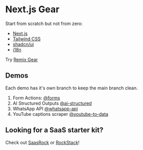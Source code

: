 # Next.js Gear

Start from scratch but not from zero:

- [Next.js](https://nextjs.org/)
- [Tailwind CSS](https://tailwindcss.com/)
- [shadcn/ui](https://ui.shadcn.com/)
- [i18n](https://www.i18next.com/)

Try [Remix Gear](https://github.com/rockstack-dev/remix-gear)

## Demos

Each demo has it's own branch to keep the main branch clean.

1. Form Actions: [@forms](https://nextjs-gear-git-forms-alexandro-pro.vercel.app/forms)
2. AI Structured Outputs [@ai-structured](https://nextjs-gear-git-ai-structured-alexandro-pro.vercel.app/ai-structured-outputs)
3. WhatsApp API [@whatsapp-api](https://nextjs-gear-git-whatsapp-api-alexandro-pro.vercel.app/whatsapp-api)
4. YouTube captions scraper [@youtube-to-data](https://nextjs-gear-git-youtube-to-data-alexandro-pro.vercel.app/youtube-to-data)

## Looking for a SaaS starter kit?

Check out [SaasRock](https://saasrock.com/?ref=nextjs-gear) or [RockStack](https://rockstack.dev/?ref=nextjs-gear)!
